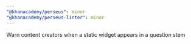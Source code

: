 ```yaml
---
"@khanacademy/perseus": minor
"@khanacademy/perseus-linter": minor
---
```


Warn content creators when a static widget appears in a question stem
